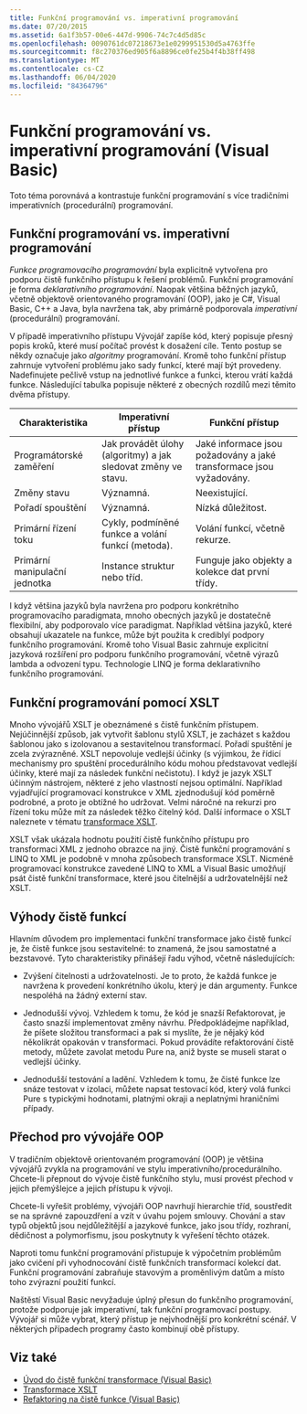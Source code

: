 ```yaml
---
title: Funkční programování vs. imperativní programování
ms.date: 07/20/2015
ms.assetid: 6a1f3b57-00e6-447d-9906-74c7c4d5d85c
ms.openlocfilehash: 0090761dc07218673e1e0299951530d5a4763ffe
ms.sourcegitcommit: f8c270376ed905f6a8896ce0fe25b4f4b38ff498
ms.translationtype: MT
ms.contentlocale: cs-CZ
ms.lasthandoff: 06/04/2020
ms.locfileid: "84364796"
---
```

# <a name="functional-programming-vs-imperative-programming-visual-basic"></a>Funkční programování vs. imperativní programování (Visual Basic)
Toto téma porovnává a kontrastuje funkční programování s více tradičními imperativních (procedurální) programování.  
  
## <a name="functional-programming-vs-imperative-programming"></a>Funkční programování vs. imperativní programování  
 *Funkce programovacího programování* byla explicitně vytvořena pro podporu čistě funkčního přístupu k řešení problémů. Funkční programování je forma *deklarativního programování*. Naopak většina běžných jazyků, včetně objektově orientovaného programování (OOP), jako je C#, Visual Basic, C++ a Java, byla navržena tak, aby primárně podporovala *imperativní* (procedurální) programování.  
  
 V případě imperativního přístupu Vývojář zapíše kód, který popisuje přesný popis kroků, které musí počítač provést k dosažení cíle. Tento postup se někdy označuje jako *algoritmy* programování. Kromě toho funkční přístup zahrnuje vytvoření problému jako sady funkcí, které mají být provedeny. Nadefinujete pečlivě vstup na jednotlivé funkce a funkci, kterou vrátí každá funkce. Následující tabulka popisuje některé z obecných rozdílů mezi těmito dvěma přístupy.  
  
|Charakteristika|Imperativní přístup|Funkční přístup|  
|--------------------|-------------------------|-------------------------|  
|Programátorské zaměření|Jak provádět úlohy (algoritmy) a jak sledovat změny ve stavu.|Jaké informace jsou požadovány a jaké transformace jsou vyžadovány.|  
|Změny stavu|Významná.|Neexistující.|  
|Pořadí spouštění|Významná.|Nízká důležitost.|  
|Primární řízení toku|Cykly, podmíněné funkce a volání funkcí (metoda).|Volání funkcí, včetně rekurze.|  
|Primární manipulační jednotka|Instance struktur nebo tříd.|Funguje jako objekty a kolekce dat první třídy.|  
  
 I když většina jazyků byla navržena pro podporu konkrétního programovacího paradigmata, mnoho obecných jazyků je dostatečně flexibilní, aby podporovalo více paradigmat. Například většina jazyků, které obsahují ukazatele na funkce, může být použita k crediblyí podpory funkčního programování. Kromě toho Visual Basic zahrnuje explicitní jazyková rozšíření pro podporu funkčního programování, včetně výrazů lambda a odvození typu. Technologie LINQ je forma deklarativního funkčního programování.  
  
## <a name="functional-programming-using-xslt"></a>Funkční programování pomocí XSLT  
 Mnoho vývojářů XSLT je obeznámené s čistě funkčním přístupem. Nejúčinnější způsob, jak vytvořit šablonu stylů XSLT, je zacházet s každou šablonou jako s izolovanou a sestavitelnou transformací. Pořadí spuštění je zcela zvýrazněné. XSLT nepovoluje vedlejší účinky (s výjimkou, že řídicí mechanismy pro spuštění procedurálního kódu mohou představovat vedlejší účinky, které mají za následek funkční nečistotu). I když je jazyk XSLT účinným nástrojem, některé z jeho vlastností nejsou optimální. Například vyjadřující programovací konstrukce v XML zjednodušují kód poměrně podrobné, a proto je obtížné ho udržovat. Velmi náročné na rekurzi pro řízení toku může mít za následek těžko čitelný kód. Další informace o XSLT naleznete v tématu [transformace XSLT](../../../../standard/data/xml/xslt-transformations.md).  
  
 XSLT však ukázala hodnotu použití čistě funkčního přístupu pro transformaci XML z jednoho obrazce na jiný. Čistě funkční programování s LINQ to XML je podobně v mnoha způsobech transformace XSLT. Nicméně programovací konstrukce zavedené LINQ to XML a Visual Basic umožňují psát čistě funkční transformace, které jsou čitelnější a udržovatelnější než XSLT.  
  
## <a name="advantages-of-pure-functions"></a>Výhody čistě funkcí  
 Hlavním důvodem pro implementaci funkční transformace jako čistě funkcí je, že čistě funkce jsou sestavitelné: to znamená, že jsou samostatné a bezstavové. Tyto charakteristiky přinášejí řadu výhod, včetně následujících:  
  
- Zvýšení čitelnosti a udržovatelnosti. Je to proto, že každá funkce je navržena k provedení konkrétního úkolu, který je dán argumenty. Funkce nespoléhá na žádný externí stav.  
  
- Jednodušší vývoj. Vzhledem k tomu, že kód je snazší Refaktorovat, je často snazší implementovat změny návrhu. Předpokládejme například, že píšete složitou transformaci a pak si myslíte, že je nějaký kód několikrát opakován v transformaci. Pokud provádíte refaktorování čistě metody, můžete zavolat metodu Pure na, aniž byste se museli starat o vedlejší účinky.  
  
- Jednodušší testování a ladění. Vzhledem k tomu, že čisté funkce lze snáze testovat v izolaci, můžete napsat testovací kód, který volá funkci Pure s typickými hodnotami, platnými okraji a neplatnými hraničními případy.  
  
## <a name="transitioning-for-oop-developers"></a>Přechod pro vývojáře OOP  
 V tradičním objektově orientovaném programování (OOP) je většina vývojářů zvykla na programování ve stylu imperativního/procedurálního. Chcete-li přepnout do vývoje čistě funkčního stylu, musí provést přechod v jejich přemýšlejce a jejich přístupu k vývoji.  
  
 Chcete-li vyřešit problémy, vývojáři OOP navrhují hierarchie tříd, soustředit se na správné zapouzdření a vzít v úvahu pojem smlouvy. Chování a stav typů objektů jsou nejdůležitější a jazykové funkce, jako jsou třídy, rozhraní, dědičnost a polymorfismu, jsou poskytnuty k vyřešení těchto otázek.  
  
 Naproti tomu funkční programování přistupuje k výpočetním problémům jako cvičení při vyhodnocování čistě funkčních transformací kolekcí dat. Funkční programování zabraňuje stavovým a proměnlivým datům a místo toho zvýrazní použití funkcí.  
  
 Naštěstí Visual Basic nevyžaduje úplný přesun do funkčního programování, protože podporuje jak imperativní, tak funkční programovací postupy. Vývojář si může vybrat, který přístup je nejvhodnější pro konkrétní scénář. V některých případech programy často kombinují obě přístupy.  
  
## <a name="see-also"></a>Viz také

- [Úvod do čistě funkční transformace (Visual Basic)](introduction-to-pure-functional-transformations.md)
- [Transformace XSLT](../../../../standard/data/xml/xslt-transformations.md)
- [Refaktoring na čistě funkce (Visual Basic)](refactoring-into-pure-functions.md)

